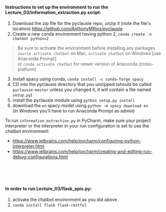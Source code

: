#### Instructions to set up the environment to run the Lecture_03/information_extraction.py script:
1) Download the zip file for the pyclausie repo, unzip it (note the file's location) https://github.com/AnthonyMRios/pyclausie
2) Create a new conda environment having python 2, `conda create -n chatbot python=2`
> Be sure to activate the environment before installing any packages <br>`source activate chatbot` on Mac, `activate chatbot` on Windows [use Anaconda Prompt]
<br>or `conda activate chatbot` for newer version of Anaconda (cross-platform)

3) Install spacy using conda, `conda install -c conda-forge spacy`
4) CD into the pyclausie directory that you unzipped (should be called `pyclausie-master` unless you changed it, it will contain a file named `setup.py`)
5) install the pyclausie module using `python setup.py install`
6) download the `en` spacy model using `python -m spacy download en` <br>
(in Windows you'll have to run Anaconda Prompt as admin)

To run ```information_extraction.py``` in PyCharm, make sure your project interpreter or the interpreter in your run configuration is set to use the chatbot environment:
- https://www.jetbrains.com/help/pycharm/configuring-python-interpreter.html
- https://www.jetbrains.com/help/pycharm/creating-and-editing-run-debug-configurations.html

<br>
<br>
<br>

#### In order to run Lecture_03/flask_apis.py:
1) activate the chatbot environment as you did above
2) `conda install flask flask-restful`
